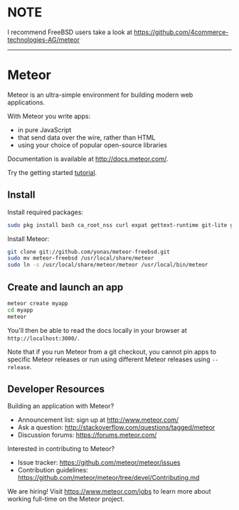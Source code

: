 # NOTE
I recommend FreeBSD users take a look at https://github.com/4commerce-technologies-AG/meteor

---

# Meteor

Meteor is an ultra-simple environment for building modern web
applications.

With Meteor you write apps:

* in pure JavaScript
* that send data over the wire, rather than HTML
* using your choice of popular open-source libraries

Documentation is available at http://docs.meteor.com/.

Try the getting started [tutorial](https://www.meteor.com/try).

## Install

Install required packages:

```bash
sudo pkg install bash ca_root_nss curl expat gettext-runtime git-lite gmake indexinfo libevent2 libffi mongodb node npm pcre perl5 python2 python27 snappy v8
```

Install Meteor:

```bash
git clone git://github.com/yonas/meteor-freebsd.git
sudo mv meteor-freebsd /usr/local/share/meteor
sudo ln -s /usr/local/share/meteor/meteor /usr/local/bin/meteor
```

## Create and launch an app
```bash
meteor create myapp
cd myapp
meteor
```

You'll then be able to read the docs locally in your browser at
`http://localhost:3000/`.

Note that if you run Meteor from a git checkout, you cannot pin apps to specific
Meteor releases or run using different Meteor releases using `--release`.


## Developer Resources

Building an application with Meteor?

* Announcement list: sign up at http://www.meteor.com/
* Ask a question: http://stackoverflow.com/questions/tagged/meteor
* Discussion forums: https://forums.meteor.com/

Interested in contributing to Meteor?

* Issue tracker: https://github.com/meteor/meteor/issues
* Contribution guidelines: https://github.com/meteor/meteor/tree/devel/Contributing.md

We are hiring!  Visit https://www.meteor.com/jobs to
learn more about working full-time on the Meteor project.
